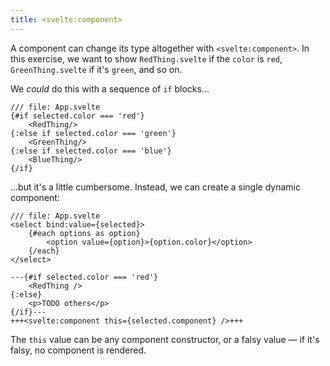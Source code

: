 ```yaml
---
title: <svelte:component>
---
```


A component can change its type altogether with `<svelte:component>`. In this exercise, we want to show `RedThing.svelte` if the `color` is `red`, `GreenThing.svelte` if it's `green`, and so on.

We _could_ do this with a sequence of `if` blocks...

```svelte
/// file: App.svelte
{#if selected.color === 'red'}
	<RedThing/>
{:else if selected.color === 'green'}
	<GreenThing/>
{:else if selected.color === 'blue'}
	<BlueThing/>
{/if}
```

...but it's a little cumbersome. Instead, we can create a single dynamic component:

```svelte
/// file: App.svelte
<select bind:value={selected}>
	{#each options as option}
		<option value={option}>{option.color}</option>
	{/each}
</select>

---{#if selected.color === 'red'}
	<RedThing />
{:else}
	<p>TODO others</p>
{/if}---
+++<svelte:component this={selected.component} />+++
```

The `this` value can be any component constructor, or a falsy value — if it's falsy, no component is rendered.
